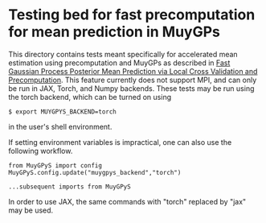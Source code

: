 # Testing bed for fast precomputation for mean prediction in MuyGPs

This directory contains tests meant specifically for accelerated mean estimation
using precomputation and MuyGPs as described in 
[Fast Gaussian Process Posterior Mean Prediction via Local Cross Validation and Precomputation](https://arxiv.org/abs/2205.10879v1). This feature currently does not support MPI, and can only be run in
JAX, Torch, and Numpy backends.
These tests may be run using the torch backend, which can be turned on using
```
$ export MUYGPYS_BACKEND=torch
``` 
in the user's shell environment. 

If setting environment variables is impractical, one can also use the following
workflow. 

```
from MuyGPyS import config
MuyGPyS.config.update("muygpys_backend","torch")

...subsequent imports from MuyGPyS
```
In order to use JAX, the same commands with "torch" replaced by "jax" may be 
used. 